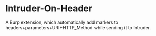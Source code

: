 # Intruder-On-Header
A Burp extension, which automatically add markers to headers+parameters+URI+HTTP_Method while sending it to Intruder.
